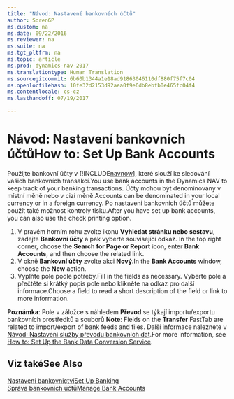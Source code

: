 ```yaml
---
title: "Návod: Nastavení bankovních účtů"
author: SorenGP
ms.custom: na
ms.date: 09/22/2016
ms.reviewer: na
ms.suite: na
ms.tgt_pltfrm: na
ms.topic: article
ms.prod: dynamics-nav-2017
ms.translationtype: Human Translation
ms.sourcegitcommit: 6b60b1344a1e18ad91863046110df880f75f7c04
ms.openlocfilehash: 10fe32d2153d92aea0f9e6db8ebfb0e465fc04f4
ms.contentlocale: cs-cz
ms.lasthandoff: 07/19/2017

---
```


# <a name="how-to-set-up-bank-accounts"></a><span data-ttu-id="b8526-102">Návod: Nastavení bankovních účtů</span><span class="sxs-lookup"><span data-stu-id="b8526-102">How to: Set Up Bank Accounts</span></span>
<span data-ttu-id="b8526-103">Použijte bankovní účty v [!INCLUDE[navnow](includes/navnow_md.md)], které slouží ke sledování vašich bankovních transakcí.</span><span class="sxs-lookup"><span data-stu-id="b8526-103">You use bank accounts in the Dynamics NAV to keep track of your banking transactions.</span></span> <span data-ttu-id="b8526-104">Účty mohou být denominovány v místní měně nebo v cizí měně.</span><span class="sxs-lookup"><span data-stu-id="b8526-104">Accounts can be denominated in your local currency or in a foreign currency.</span></span> <span data-ttu-id="b8526-105">Po nastavení bankovních účtů můžete použít také možnost kontroly tisku.</span><span class="sxs-lookup"><span data-stu-id="b8526-105">After you have set up bank accounts, you can also use the check printing option.</span></span>

1. <span data-ttu-id="b8526-106">V pravém horním rohu zvolte ikonu **Vyhledat stránku nebo sestavu**, zadejte **Bankovní účty** a pak vyberte související odkaz. </span><span class="sxs-lookup"><span data-stu-id="b8526-106">In the top right corner, choose the **Search for Page or Report** icon, enter **Bank Accounts**, and then choose the related link.</span></span>
2. <span data-ttu-id="b8526-107">V okně **Bankovní účty** zvolte akci **Nový**.</span><span class="sxs-lookup"><span data-stu-id="b8526-107">In the **Bank Accounts** window, choose the **New** action.</span></span>
3. <span data-ttu-id="b8526-108">Vyplňte pole podle potřeby.</span><span class="sxs-lookup"><span data-stu-id="b8526-108">Fill in the fields as necessary.</span></span> <span data-ttu-id="b8526-109">Vyberte pole a přečtěte si krátký popis pole nebo klikněte na odkaz pro další informace.</span><span class="sxs-lookup"><span data-stu-id="b8526-109">Choose a field to read a short description of the field or link to more information.</span></span>

<span data-ttu-id="b8526-110">**Poznámka**: Pole v záložce s náhledem **Převod** se týkají importu/exportu bankovních prostředků a souborů.</span><span class="sxs-lookup"><span data-stu-id="b8526-110">**Note**: Fields on the **Transfer** FastTab are related to import/export of bank feeds and files.</span></span> <span data-ttu-id="b8526-111">Další informace naleznete v [Návod: Nastavení služby převodu bankovních dat](bank-how-setup-bank-data-conversion-service.md).</span><span class="sxs-lookup"><span data-stu-id="b8526-111">For more information, see [How to: Set Up the Bank Data Conversion Service](bank-how-setup-bank-data-conversion-service.md).</span></span>

## <a name="see-also"></a><span data-ttu-id="b8526-112">Viz také</span><span class="sxs-lookup"><span data-stu-id="b8526-112">See Also</span></span>  
[<span data-ttu-id="b8526-113">Nastavení bankovnictví</span><span class="sxs-lookup"><span data-stu-id="b8526-113">Set Up Banking</span></span>](bank-setup-banking.md)  
[<span data-ttu-id="b8526-114">Správa bankovních účtů</span><span class="sxs-lookup"><span data-stu-id="b8526-114">Manage Bank Accounts</span></span>](bank-manage-bank-accounts.md)

